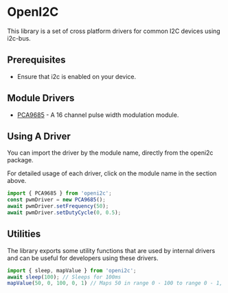 # OpenI2C
This library is a set of cross platform drivers for common I2C devices using i2c-bus.

## Prerequisites
- Ensure that i2c is enabled on your device.

## Module Drivers
- [PCA9685](src/modules/PCA9685) - A 16 channel pulse width modulation module.

## Using A Driver
You can import the driver by the module name, directly from the openi2c package.

For detailed usage of each driver, click on the module name in the section above.

```ts
import { PCA9685 } from 'openi2c';
const pwmDriver = new PCA9685();
await pwmDriver.setFrequency(50);
await pwmDriver.setDutyCycle(0, 0.5);
```

## Utilities
The library exports some utility functions that are used by internal drivers and can be useful for developers using these drivers.

```ts
import { sleep, mapValue } from 'openi2c';
await sleep(100); // Sleeps for 100ms
mapValue(50, 0, 100, 0, 1) // Maps 50 in range 0 - 100 to range 0 - 1, result: 0.5
```